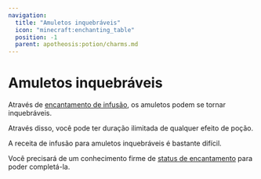 ```yaml
---
navigation:
  title: "Amuletos inquebráveis"
  icon: "minecraft:enchanting_table"
  position: -1
  parent: apotheosis:potion/charms.md
---
```


# Amuletos inquebráveis

Através de [encantamento de infusão](../../infusion.md), os amuletos podem se tornar inquebráveis.

Através disso, você pode ter duração ilimitada de qualquer efeito de poção.

A receita de infusão para amuletos inquebráveis é bastante difícil.

Você precisará de um conhecimento firme de [status de encantamento](../../stats.md) para poder completá-la.

